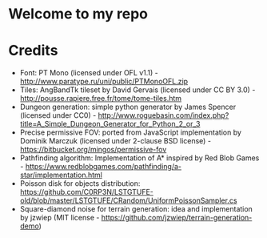 # Welcome to my repo
# Credits
* Font: PT Mono (licensed under OFL v1.1) - http://www.paratype.ru/uni/public/PTMonoOFL.zip
* Tiles: AngBandTk tileset by David Gervais (licensed under CC BY 3.0) - http://pousse.rapiere.free.fr/tome/tome-tiles.htm
* Dungeon generation: simple python generator by James Spencer (licensed under CC0) - http://www.roguebasin.com/index.php?title=A_Simple_Dungeon_Generator_for_Python_2_or_3
* Precise permissive FOV: ported from JavaScript implementation by Dominik Marczuk (licensed under 2-clause BSD license) - https://bitbucket.org/mingos/permissive-fov
* Pathfinding algorithm: Implementation of A* inspired by Red Blob Games - https://www.redblobgames.com/pathfinding/a-star/implementation.html
* Poisson disk for objects distribution: https://github.com/C0RP3N/LSTGTUFE-old/blob/master/LSTGTUFE/CRandom/UniformPoissonSampler.cs
* Square-diamond noise for terrain generation: idea and implementation by jzwiep (MIT license - https://github.com/jzwiep/terrain-generation-demo)
